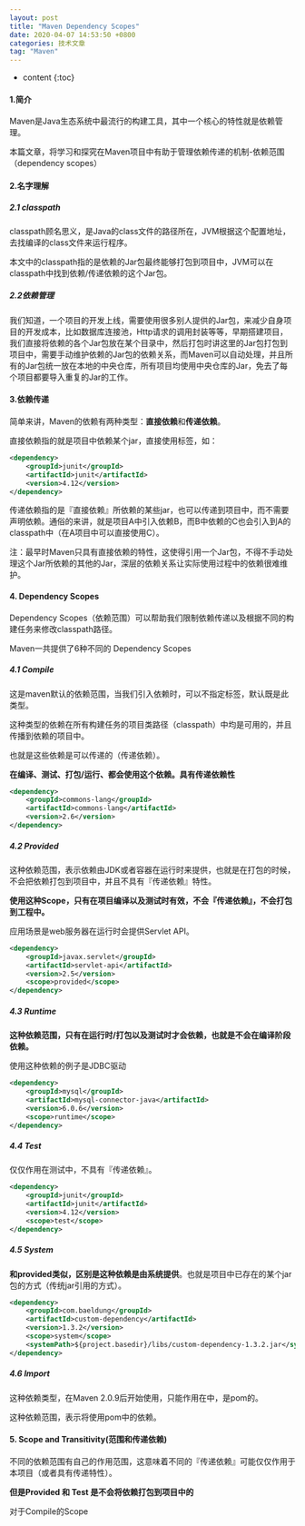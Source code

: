 ```yaml
---
layout: post  
title: "Maven Dependency Scopes"  
date: 2020-04-07 14:53:50 +0800  
categories: 技术文章  
tag: "Maven"  
---
```


* content
{:toc}  


#### 1.简介

Maven是Java生态系统中最流行的构建工具，其中一个核心的特性就是依赖管理。

本篇文章，将学习和探究在Maven项目中有助于管理依赖传递的机制-依赖范围（dependency scopes）

#### 2.名字理解

##### 2.1 classpath

classpath顾名思义，是Java的class文件的路径所在，JVM根据这个配置地址，去找编译的class文件来运行程序。

本文中的classpath指的是依赖的Jar包最终能够打包到项目中，JVM可以在classpath中找到依赖/传递依赖的这个Jar包。

##### 2.2依赖管理

我们知道，一个项目的开发上线，需要使用很多别人提供的Jar包，来减少自身项目的开发成本，比如数据库连接池，Http请求的调用封装等等，早期搭建项目，我们直接将依赖的各个Jar包放在某个目录中，然后打包时讲这里的Jar包打包到项目中，需要手动维护依赖的Jar包的依赖关系，而Maven可以自动处理，并且所有的Jar包统一放在本地的中央仓库，所有项目均使用中央仓库的Jar，免去了每个项目都要导入重复的Jar的工作。

#### 3.依赖传递

简单来讲，Maven的依赖有两种类型：**直接依赖**和**传递依赖**。

直接依赖指的就是项目中依赖某个jar，直接使用<dependency>标签，如：

```xml
<dependency>
    <groupId>junit</groupId>
    <artifactId>junit</artifactId>
    <version>4.12</version>
</dependency>
```

传递依赖指的是『直接依赖』所依赖的某些jar，也可以传递到项目中，而不需要声明依赖。通俗的来讲，就是项目A中引入依赖B，而B中依赖的C也会引入到A的classpath中（在A项目中可以直接使用C）。

注：最早时Maven只具有直接依赖的特性，这使得引用一个Jar包，不得不手动处理这个Jar所依赖的其他的Jar，深层的依赖关系让实际使用过程中的依赖很难维护。

#### 4. Dependency Scopes

Dependency Scopes（依赖范围）可以帮助我们限制依赖传递以及根据不同的构建任务来修改classpath路径。

Maven一共提供了6种不同的 Dependency Scopes

##### 4.1 Compile

这是maven默认的依赖范围，当我们引入依赖时，可以不指定<scope>标签，默认既是此类型。

这种类型的依赖在所有构建任务的项目类路径（classpath）中均是可用的，并且传播到依赖的项目中。

也就是这些依赖是可以传递的（传递依赖）。

**在编译、测试、打包/运行、都会使用这个依赖。具有传递依赖性**

```xml
<dependency>
    <groupId>commons-lang</groupId>
    <artifactId>commons-lang</artifactId>
    <version>2.6</version>
</dependency>
```

##### 4.2 Provided

这种依赖范围，表示依赖由JDK或者容器在运行时来提供，也就是在打包的时候，不会把依赖打包到项目中，并且不具有『传递依赖』特性。

**使用这种Scope，只有在项目编译以及测试时有效，不会『传递依赖』，不会打包到工程中。**

应用场景是web服务器在运行时会提供Servlet API。

```xml
<dependency>
    <groupId>javax.servlet</groupId>
    <artifactId>servlet-api</artifactId>
    <version>2.5</version>
    <scope>provided</scope>
</dependency>
```

##### 4.3 Runtime

**这种依赖范围，只有在运行时/打包以及测试时才会依赖，也就是不会在编译阶段依赖。**

使用这种依赖的例子是JDBC驱动

```xml
<dependency>
    <groupId>mysql</groupId>
    <artifactId>mysql-connector-java</artifactId>
    <version>6.0.6</version>
    <scope>runtime</scope>
</dependency>
```

##### 4.4 Test

仅仅作用在测试中，不具有『传递依赖』。

```xml
<dependency>
    <groupId>junit</groupId>
    <artifactId>junit</artifactId>
    <version>4.12</version>
    <scope>test</scope>
</dependency>
```

##### 4.5 System

**和provided类似，区别是这种依赖是由系统提供**。也就是项目中已存在的某个jar包的方式（传统jar引用的方式）。

```xml
<dependency>
    <groupId>com.baeldung</groupId>
    <artifactId>custom-dependency</artifactId>
    <version>1.3.2</version>
    <scope>system</scope>
    <systemPath>${project.basedir}/libs/custom-dependency-1.3.2.jar</systemPath>
</dependency>
```

##### 4.6 Import

这种依赖类型，在Maven 2.0.9后开始使用，只能作用在<dependencyManagement>中，<type>是pom的。

这种依赖范围，表示将使用pom中的依赖。

#### 5. Scope and Transitivity(范围和传递依赖)

不同的依赖范围有自己的作用范围，这意味着不同的『传递依赖』可能仅仅作用于本项目（或者具有传递特性）。

**但是Provided 和 Test 是不会将依赖打包到项目中的**

对于Compile的Scope

